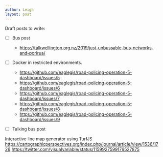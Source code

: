 ```yaml
---
author: Leigh
layout: post
---
```



Draft posts to write:

- [ ] Bus post
  - https://talkwellington.org.nz/2019/just-unbussable-bus-networks-and-porirua/
- [ ] Docker in restricted environments.
  - https://github.com/eaglegis/road-policing-operation-5-dashboard/issues/5
  - https://github.com/eaglegis/road-policing-operation-5-dashboard/issues/6
  - https://github.com/eaglegis/road-policing-operation-5-dashboard/issues/7
  - https://github.com/eaglegis/road-policing-operation-5-dashboard/issues/8
  - https://github.com/eaglegis/road-policing-operation-5-dashboard/issues/9
- [ ] Talking bus post


Interactive line map generator using TurfJS
https://cartographicperspectives.org/index.php/journal/article/view/1536/1726
https://twitter.com/visualvariable/status/1159927599176527875
